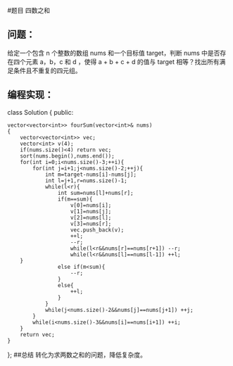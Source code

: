 #题目
四数之和
## 问题： 
给定一个包含 n 个整数的数组 nums 和一个目标值 target，判断 nums 中是否存在四个元素 a，b，c 和 d ，使得 a + b + c + d 的值与 target 相等？找出所有满足条件且不重复的四元组。
## 编程实现：
class Solution {
public:

    vector<vector<int>> fourSum(vector<int>& nums)
    {
        vector<vector<int>> vec;
        vector<int> v(4);
        if(nums.size()<4) return vec;
        sort(nums.begin(),nums.end());
        for(int i=0;i<nums.size()-3;++i){
            for(int j=i+1;j<nums.size()-2;++j){
                int m=target-nums[i]-nums[j];
                int l=j+1,r=nums.size()-1;
                while(l<r){
                    int sum=nums[l]+nums[r];
                    if(m==sum){
                        v[0]=nums[i];
                        v[1]=nums[j];
                        v[2]=nums[l];
                        v[3]=nums[r];
                        vec.push_back(v);
                        ++l;
                        --r;
                        while(l<r&&nums[r]==nums[r+1]) --r;
                        while(l<r&&nums[l]==nums[l-1]) ++l;
        }
                    else if(m<sum){
                        --r;
                    }
                    else{
                        ++l;
                    }
                }
                while(j<nums.size()-2&&nums[j]==nums[j+1]) ++j;
            }
            while(i<nums.size()-3&&nums[i]==nums[i+1]) ++i;
        }
        return vec;
    }
};
##总结
转化为求两数之和的问题，降低复杂度。
